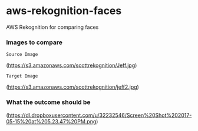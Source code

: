 # aws-rekognition-faces
AWS Rekognition for comparing faces 


### Images to compare 

```
Source Image
```
(https://s3.amazonaws.com/scottrekognition/Jeff.jpg)


```
Target Image
```
(https://s3.amazonaws.com/scottrekognition/jeff2.jpg)



### What the outcome should be 

(https://dl.dropboxusercontent.com/u/32232546/Screen%20Shot%202017-05-15%20at%205.23.47%20PM.png)
